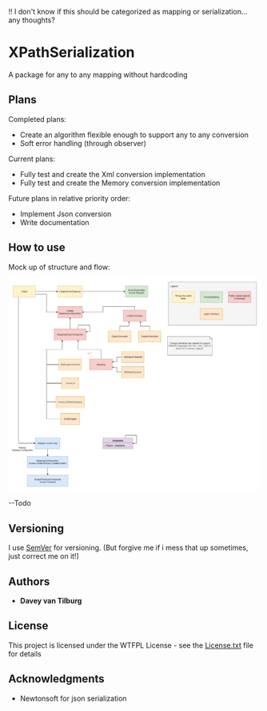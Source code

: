 !! I don't know if this should be categorized as mapping or serialization... any thoughts?

# XPathSerialization

A package for any to any mapping without hardcoding

## Plans

Completed plans:
 - Create an algorithm flexible enough to support any to any conversion
 - Soft error handling (through observer)

Current plans:
 - Fully test and create the Xml conversion implementation
 - Fully test and create the Memory conversion implementation

Future plans in relative priority order:
 - Implement Json conversion
 - Write documentation

## How to use

Mock up of structure and flow:

![UML](Mapping.jpg)

--Todo

## Versioning

I use [SemVer](http://semver.org/) for versioning. (But forgive me if i mess that up sometimes, just correct me on it!)

## Authors

* **Davey van Tilburg**

## License

This project is licensed under the WTFPL License - see the [License.txt](AdaptableMapper/License.txt) file for details

## Acknowledgments

* Newtonsoft for json serialization
